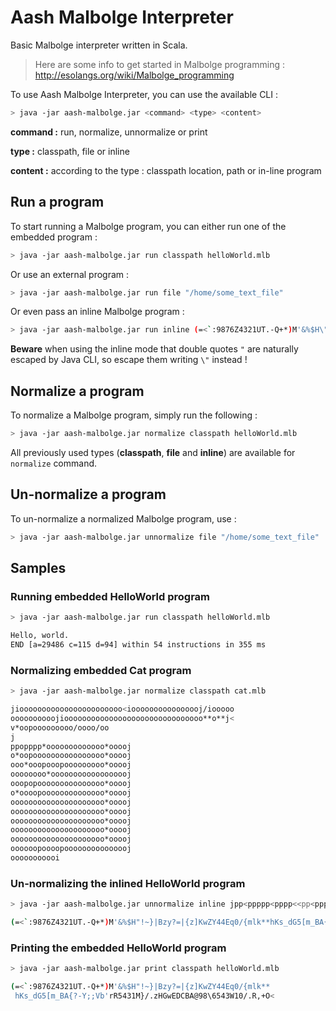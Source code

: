 # Aash Malbolge Interpreter

Basic Malbolge interpreter written in Scala.

> Here are some info to get started in Malbolge programming : http://esolangs.org/wiki/Malbolge_programming

To use Aash Malbolge Interpreter, you can use the available CLI :

```bash
> java -jar aash-malbolge.jar <command> <type> <content>
```

__command :__ run, normalize, unnormalize or print

__type :__ classpath, file or inline

__content :__ according to the type : classpath location, path or in-line program

## Run a program
To start running a Malbolge program, you can either run one of the embedded program :

```bash
> java -jar aash-malbolge.jar run classpath helloWorld.mlb
```

Or use an external program :

```bash
> java -jar aash-malbolge.jar run file "/home/some_text_file"
```

Or even pass an inline Malbolge program :

```bash
> java -jar aash-malbolge.jar run inline (=<`:9876Z4321UT.-Q+*)M'&%$H\"!~}|Bzy?=|{z]KwZY44Eq0/{mlk**hKs_dG5[m_BA{?-Y;;Vb'rR5431M}/.zHGwEDCBA@98\6543W10/.R,+O<
```

__Beware__ when using the inline mode that double quotes `"` are naturally escaped by Java CLI, so escape them writing `\"` instead !


## Normalize a program
To normalize a Malbolge program, simply run the following :

```bash
> java -jar aash-malbolge.jar normalize classpath helloWorld.mlb
```

All previously used types (__classpath__, __file__ and __inline__) are available for `normalize` command.

## Un-normalize a program
To un-normalize a normalized Malbolge program, use :

```bash
> java -jar aash-malbolge.jar unnormalize file "/home/some_text_file"
```

## Samples

### Running embedded HelloWorld program
```bash
> java -jar aash-malbolge.jar run classpath helloWorld.mlb
```

```bash
Hello, world.
END [a=29486 c=115 d=94] within 54 instructions in 355 ms
```

### Normalizing embedded Cat program
```bash
> java -jar aash-malbolge.jar normalize classpath cat.mlb
```

```bash
jiooooooooooooooooooooooo<ioooooooooooooooj/iooooo
oooooooooojiooooooooooooooooooooooooooooooo**o**j<
v*oopooooooooo/oooo/oo
j
ppopppp*ooooooooooooo*ooooj
o*oopoooooooooooooooo*ooooj
ooo*ooopooopooooooooo*ooooj
oooooooo*oooooooooooooooooj
ooopopooooooooooooooo*ooooj
o*oooopoooooooooooooo*ooooj
ooooooooooooooooooooo*ooooj
ooooooooooooooooooooo*ooooj
ooooooooooooooooooooo*ooooj
ooooooooooooooooooooo*ooooj
ooooooooooooooooooooo*ooooj
oooooopoooopooooooooooooooj
ooooooooooi
```

### Un-normalizing the inlined HelloWorld program
```bash
> java -jar aash-malbolge.jar unnormalize inline jpp<ppppp<pppp<<pp<ppp<pppp<ppppp<pp<ioooj/ojji</oiivoooi<ojvpoj/pvojj<j/o*jov/<ojjj*o/jj/oo/oooooopp<pppp<pppp<pp<v
```

```bash
(=<`:9876Z4321UT.-Q+*)M'&%$H"!~}|Bzy?=|{z]KwZY44Eq0/{mlk**hKs_dG5[m_BA{?-Y;;Vb'rR5431M}/.zHGwEDCBA@98\6543W10/.R,+O<
```

### Printing the embedded HelloWorld program
```bash
> java -jar aash-malbolge.jar print classpath helloWorld.mlb
```

```bash
(=<`:9876Z4321UT.-Q+*)M'&%$H"!~}|Bzy?=|{z]KwZY44Eq0/{mlk**
 hKs_dG5[m_BA{?-Y;;Vb'rR5431M}/.zHGwEDCBA@98\6543W10/.R,+O<
```
